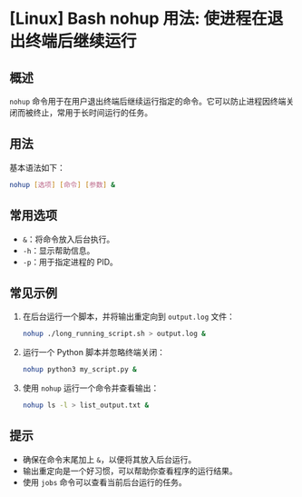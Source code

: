 # [Linux] Bash nohup 用法: 使进程在退出终端后继续运行

## 概述
`nohup` 命令用于在用户退出终端后继续运行指定的命令。它可以防止进程因终端关闭而被终止，常用于长时间运行的任务。

## 用法
基本语法如下：
```bash
nohup [选项] [命令] [参数] &
```

## 常用选项
- `&`：将命令放入后台执行。
- `-h`：显示帮助信息。
- `-p`：用于指定进程的 PID。

## 常见示例
1. 在后台运行一个脚本，并将输出重定向到 `output.log` 文件：
   ```bash
   nohup ./long_running_script.sh > output.log &
   ```

2. 运行一个 Python 脚本并忽略终端关闭：
   ```bash
   nohup python3 my_script.py &
   ```

3. 使用 `nohup` 运行一个命令并查看输出：
   ```bash
   nohup ls -l > list_output.txt &
   ```

## 提示
- 确保在命令末尾加上 `&`，以便将其放入后台运行。
- 输出重定向是一个好习惯，可以帮助你查看程序的运行结果。
- 使用 `jobs` 命令可以查看当前后台运行的任务。